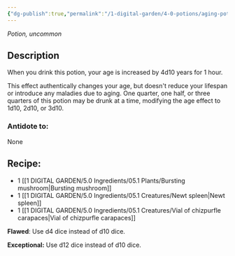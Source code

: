 ```yaml
---
{"dg-publish":true,"permalink":"/1-digital-garden/4-0-potions/aging-potion/","tags":["potion","#yr4","uncommon"]}
---
```


*Potion, uncommon* 

## Description

When you drink this potion, your age is increased by 4d10 years for 1 hour. 

This effect authentically changes your age, but doesn't reduce your lifespan or introduce any maladies due to aging. One quarter, one half, or three quarters of this potion may be drunk at a time, modifying the age effect to 1d10, 2d10, or 3d10.

### Antidote to: 
None

## Recipe:

* 1 [[1 DIGITAL GARDEN/5.0 Ingredients/05.1 Plants/Bursting mushroom\|Bursting mushroom]]
* 1 [[1 DIGITAL GARDEN/5.0 Ingredients/05.1 Creatures/Newt spleen\|Newt spleen]]
* 1 [[1 DIGITAL GARDEN/5.0 Ingredients/05.1 Creatures/Vial of chizpurfle carapaces\|Vial of chizpurfle carapaces]]

**Flawed**:
Use d4 dice instead of d10 dice.

**Exceptional:** 
Use d12 dice instead of d10 dice.